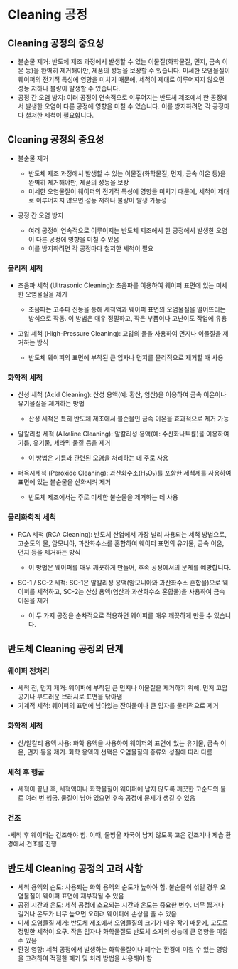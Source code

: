 # Cleaning 공정

## Cleaning 공정의 중요성

- 불순물 제거: 반도체 제조 과정에서 발생할 수 있는 이물질(화학물질, 먼지, 금속 이온 등)을 완벽히 제거해야만, 제품의 성능을 보장할 수 있습니다. 미세한 오염물질이 웨이퍼의 전기적 특성에 영향을 미치기 때문에, 세척이 제대로 이루어지지 않으면 성능 저하나 불량이 발생할 수 있습니다.
- 공정 간 오염 방지: 여러 공정이 연속적으로 이루어지는 반도체 제조에서 한 공정에서 발생한 오염이 다른 공정에 영향을 미칠 수 있습니다. 이를 방지하려면 각 공정마다 철저한 세척이 필요합니다.

## Cleaning 공정의 중요성

- 불순물 제거

    - 반도체 제조 과정에서 발생할 수 있는 이물질(화학물질, 먼지, 금속 이온 등)을 완벽히 제거해야만, 제품의 성능을 보장
    - 미세한 오염물질이 웨이퍼의 전기적 특성에 영향을 미치기 때문에, 세척이 제대로 이루어지지 않으면 성능 저하나 불량이 발생 가능성

- 공정 간 오염 방지

    - 여러 공정이 연속적으로 이루어지는 반도체 제조에서 한 공정에서 발생한 오염이 다른 공정에 영향을 미칠 수 있음
    - 이를 방지하려면 각 공정마다 철저한 세척이 필요

### 물리적 세척

- 초음파 세척 (Ultrasonic Cleaning): 초음파를 이용하여 웨이퍼 표면에 있는 미세한 오염물질을 제거

    - 초음파는 고주파 진동을 통해 세척액과 웨이퍼 표면의 오염물질을 떨어뜨리는 방식으로 작동. 이 방법은 매우 정밀하고, 작은 부품이나 고난이도 작업에 유용

- 고압 세척 (High-Pressure Cleaning): 고압의 물을 사용하여 먼지나 이물질을 제거하는 방식

    - 반도체 웨이퍼의 표면에 부착된 큰 입자나 먼지를 물리적으로 제거할 때 사용

### 화학적 세척

- 산성 세척 (Acid Cleaning): 산성 용액(예: 황산, 염산)을 이용하여 금속 이온이나 유기물질을 제거하는 방법

    - 산성 세척은 특히 반도체 제조에서 불순물인 금속 이온을 효과적으로 제거 가능

- 알칼리성 세척 (Alkaline Cleaning): 알칼리성 용액(예: 수산화나트륨)을 이용하여 기름, 유기물, 세라믹 물질 등을 제거

    - 이 방법은 기름과 관련된 오염을 처리하는 데 주로 사용

- 퍼옥시세척 (Peroxide Cleaning): 과산화수소(H₂O₂)를 포함한 세척제를 사용하여 표면에 있는 불순물을 산화시켜 제거

    - 반도체 제조에서는 주로 미세한 불순물을 제거하는 데 사용

### 물리화학적 세척

- RCA 세척 (RCA Cleaning): 반도체 산업에서 가장 널리 사용되는 세척 방법으로, 고순도의 물, 암모니아, 과산화수소를 혼합하여 웨이퍼 표면의 유기물, 금속 이온, 먼지 등을 제거하는 방식

    - 이 방법은 웨이퍼를 매우 깨끗하게 만들어, 후속 공정에서의 문제를 예방합니다.

- SC-1 / SC-2 세척: SC-1은 알칼리성 용액(암모니아와 과산화수소 혼합물)으로 웨이퍼를 세척하고, SC-2는 산성 용액(염산과 과산화수소 혼합물)을 사용하여 금속 이온을 제거

    - 이 두 가지 공정을 순차적으로 적용하면 웨이퍼를 매우 깨끗하게 만들 수 있습니다.

## 반도체 Cleaning 공정의 단계

### 웨이퍼 전처리

- 세척 전, 먼지 제거: 웨이퍼에 부착된 큰 먼지나 이물질을 제거하기 위해, 먼저 고압 공기나 부드러운 브러시로 표면을 닦아냄
- 기계적 세척: 웨이퍼의 표면에 남아있는 잔여물이나 큰 입자를 물리적으로 제거

### 화학적 세척

- 산/알칼리 용액 사용: 화학 용액을 사용하여 웨이퍼의 표면에 있는 유기물, 금속 이온, 먼지 등을 제거. 화학 용액의 선택은 오염물질의 종류와 성질에 따라 다름

### 세척 후 헹굼

- 세척이 끝난 후, 세척액이나 화학물질이 웨이퍼에 남지 않도록 깨끗한 고순도의 물로 여러 번 헹굼. 물질이 남아 있으면 후속 공정에 문제가 생길 수 있음

### 건조

-세척 후 웨이퍼는 건조해야 함. 이때, 물방울 자국이 남지 않도록 고온 건조기나 제습 환경에서 건조를 진행

## 반도체 Cleaning 공정의 고려 사항

- 세척 용액의 순도: 사용되는 화학 용액의 순도가 높아야 함. 불순물이 섞일 경우 오염물질이 웨이퍼 표면에 재부착될 수 있음
- 공정 시간과 온도: 세척 공정에 소요되는 시간과 온도는 중요한 변수. 너무 짧거나 길거나 온도가 너무 높으면 오히려 웨이퍼에 손상을 줄 수 있음
- 미세 오염물질 제거: 반도체 제조에서 오염물질의 크기가 매우 작기 때문에, 고도로 정밀한 세척이 요구. 작은 입자나 화학물질도 반도체 소자의 성능에 큰 영향을 미칠 수 있음
- 환경 영향: 세척 공정에서 발생하는 화학물질이나 폐수는 환경에 미칠 수 있는 영향을 고려하여 적절한 폐기 및 처리 방법을 사용해야 함


